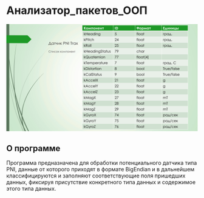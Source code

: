 # Анализатор_пакетов_ООП

![img](https://github.com/GorokhovSemyon/OOP_Package_Analysis/blob/develop/materials/PNI.jpg)

## О программе

Программа предназначена для обработки потенциального датчика типа PNI, данные от которого приходят в формате BigEndian и в дальнейшем классифицируются и заполняют соответствующие поля пришедших данных, фиксируя присутствие конкретного типа данных и содержимое этого типа данных.
